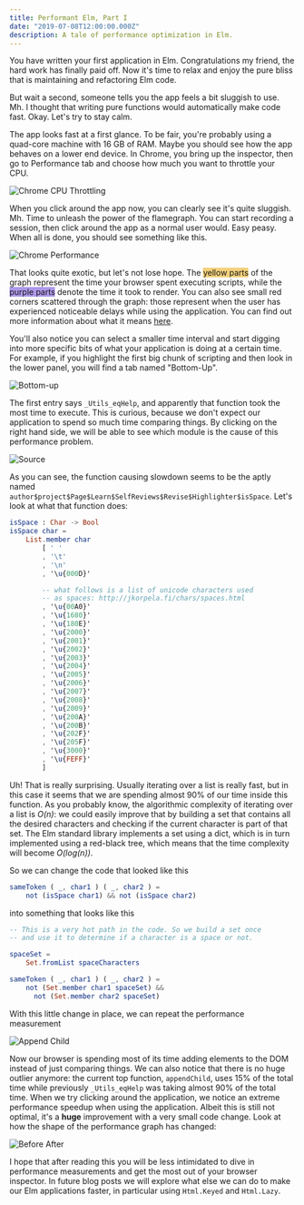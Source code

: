 ```yaml
---
title: Performant Elm, Part I
date: "2019-07-08T12:00:00.000Z"
description: A tale of performance optimization in Elm.
---
```


You have written your first application in Elm. Congratulations my friend,
the hard work has finally paid off. Now it's time to relax and enjoy the
pure bliss that is maintaining and refactoring Elm code.

But wait a second, someone tells you the app feels a bit sluggish to use.
Mh. I thought that writing pure functions would automatically make code
fast. Okay. Let's try to stay calm.

The app looks fast at a first glance. To be fair, you're probably using a
quad-core machine with 16 GB of RAM. Maybe you should see how the app
behaves on a lower end device. In Chrome, you bring up the inspector, then
go to Performance tab and choose how much you want to throttle your CPU.

![Chrome CPU Throttling](./chrome-throttling.png)

When you click around the app now, you can clearly see it's quite sluggish.
Mh. Time to unleash the power of the flamegraph. You can start recording a
session, then click around the app as a normal user would. Easy peasy. When
all is done, you should see something like this.

![Chrome Performance](./chrome-performance.png)

That looks quite exotic, but let's not lose hope. The <span
style="background-color: #f3d07c;">yellow parts</span> of the graph
represent the time your browser spent executing scripts, while the <span
style="background-color: #ae99eb;">purple parts</span> denote the time it
took to render. You can also see small red corners scattered through the
graph: those represent when the user has experienced noticeable delays
while using the application. You can find out more information about what
it means
[here](https://developers.google.com/web/fundamentals/performance/rail#goals-and-guidelines "Measure Performance with the RAIL Model").

You'll also notice you can select a smaller time interval and start digging
into more specific bits of what your application is doing at a certain
time. For example, if you highlight the first big chunk of scripting and
then look in the lower panel, you will find a tab named "Bottom-Up".

![Bottom-up](./bottom-up.png)

The first entry says `_Utils_eqHelp`, and apparently that function took the
most time to execute. This is curious, because we don't expect our
application to spend so much time comparing things. By clicking on the
right hand side, we will be able to see which module is the cause of this
performance problem.

![Source](./source.png)

As you can see, the function causing slowdown seems to be the aptly named
`author$project$Page$Learn$SelfReviews$Revise$Highlighter$isSpace`. Let's
look at what that function does:

```elm
isSpace : Char -> Bool
isSpace char =
    List.member char
        [ ' '
        , '\t'
        , '\n'
        , '\u{000D}'

        -- what follows is a list of unicode characters used
        -- as spaces: http://jkorpela.fi/chars/spaces.html
        , '\u{00A0}'
        , '\u{1680}'
        , '\u{180E}'
        , '\u{2000}'
        , '\u{2001}'
        , '\u{2002}'
        , '\u{2003}'
        , '\u{2004}'
        , '\u{2005}'
        , '\u{2006}'
        , '\u{2007}'
        , '\u{2008}'
        , '\u{2009}'
        , '\u{200A}'
        , '\u{200B}'
        , '\u{202F}'
        , '\u{205F}'
        , '\u{3000}'
        , '\u{FEFF}'
        ]
```

Uh! That is really surprising. Usually iterating over a list is really
fast, but in this case it seems that we are spending almost 90% of our
time inside this function. As you probably know, the algorithmic complexity
of iterating over a list is _O(n)_: we could easily improve that by
building a set that contains all the desired characters and checking
if the current character is part of that set. The Elm standard library
implements a set using a dict, which is in turn implemented using a
red-black tree, which means that the time complexity will become
_O(log(n))_.

So we can change the code that looked like this

```elm
sameToken ( _, char1 ) ( _, char2 ) =
    not (isSpace char1) && not (isSpace char2)
```

into something that looks like this

```elm
-- This is a very hot path in the code. So we build a set once
-- and use it to determine if a character is a space or not.

spaceSet =
    Set.fromList spaceCharacters

sameToken ( _, char1 ) ( _, char2 ) =
    not (Set.member char1 spaceSet) &&
      not (Set.member char2 spaceSet)
```

With this little change in place, we can repeat the performance
measurement

![Append Child](./append-child.png)

Now our browser is spending most of its time adding elements to the DOM
instead of just comparing things. We can also notice that there is no huge
outlier anymore: the current top function, `appendChild`, uses 15% of the
total time while previously `_Utils_eqHelp` was taking almost 90% of the
total time. When we try clicking around the application, we notice an
extreme performance speedup when using the application. Albeit this is
still not optimal, it's a **huge** improvement with a very small code
change. Look at how the shape of the performance graph has changed:

![Before After](./before-after.gif)

I hope that after reading this you will be less intimidated to dive in
performance measurements and get the most out of your browser inspector. In
future blog posts we will explore what else we can do to make our Elm
applications faster, in particular using `Html.Keyed` and `Html.Lazy`.
